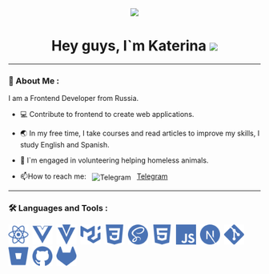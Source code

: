 

<div id="header" align="center">
  <img src="https://media.giphy.com/media/LMcB8XospGZO8UQq87/giphy.gif" width="400"/>
  <h1>
    Нey guys, I`m Katerina
    <img src='https://media.giphy.com/media/v1.Y2lkPTc5MGI3NjExMDU2Y3ByMGxobWMwYnZjbWlzc3cwODZmdGN6aW9vamR5OWpxb2p4dSZlcD12MV9pbnRlcm5hbF9naWZfYnlfaWQmY3Q9cw/v0dGnTDFgEr68myH0C/giphy.gif' width="40px" />
  </h1>
</div>

---

### :paperclip: About Me :
I am a Frontend Developer from Russia.
- :computer: Contribute to frontend to create web applications.

- :earth_asia: In my free time, I take courses and read articles to improve my skills, I study English and Spanish.

- :paw_prints: I`m engaged in volunteering helping homeless animals.

- :mailbox:How to reach me: &nbsp; <img src="https://github.com/Kat3110/Kat3110/assets/87698261/400292d8-d6ae-47aa-a794-b382fead633d" alt="Telegram" width="20" height="20"  align="center"/> &nbsp; [Telegram](https://t.me/kat_kitsu "Телеграм")

---

### :hammer_and_wrench: Languages and Tools :
<div>
  <img src='https://github.com/Kat3110/food-zero/blob/main/public/svg/react.svg' title='React' alt='React' width='40' height='40'/>&nbsp;
  <img src='https://github.com/Kat3110/food-zero/blob/main/public/svg/vuedotjs.svg' title='Vue' alt='Vue' width='40' height='40' />&nbsp;
  <img src='https://github.com/Kat3110/food-zero/blob/main/public/svg/vuetify.svg' title='Vuetify' alt='Vuetify' width='40' height='40' />&nbsp;
  <img src='https://github.com/Kat3110/food-zero/blob/main/public/svg/mui.svg' title='Material UI' alt='Material UI' width='40' height='40'/>&nbsp;
  <img src='https://github.com/Kat3110/food-zero/blob/main/public/svg/css3.svg'  title='CSS3' alt='CSS' width='40' height='40'/>&nbsp;
  <img src='https://github.com/Kat3110/food-zero/blob/main/public/svg/sass.svg' title='Sass' alt='Sass' width='40' height='40' />&nbsp;
  <img src='https://github.com/Kat3110/food-zero/blob/main/public/svg/html5.svg' title='HTML5' alt='HTML' width='40' height='40'/>&nbsp;
  <img src='https://github.com/Kat3110/food-zero/blob/main/public/svg/javascript.svg' title='JavaScript' alt='JavaScript' width='40' height='40'/>&nbsp;
  <img src='https://github.com/Kat3110/food-zero/blob/main/public/svg/nextdotjs.svg' title='Next' alt='Next' width='40' height='40' />&nbsp;
  <img src='https://github.com/Kat3110/food-zero/blob/main/public/svg/git.svg' title='Git' alt='Git' width='40' height='40'/>&nbsp;
  <img src='https://github.com/Kat3110/food-zero/blob/main/public/svg/bitbucket.svg' title='Bitbucket' alt='Bitbucket' width='40' height='40' />&nbsp;
  <img src='https://github.com/Kat3110/food-zero/blob/main/public/svg/github.svg' title='GitHub' alt='GitHub' width='40' height='40' />&nbsp;
  <img src='https://github.com/Kat3110/food-zero/blob/main/public/svg/gitlab.svg' title='GitLab' alt='GitLab' width='40' height='40' />&nbsp;
  
</div>
